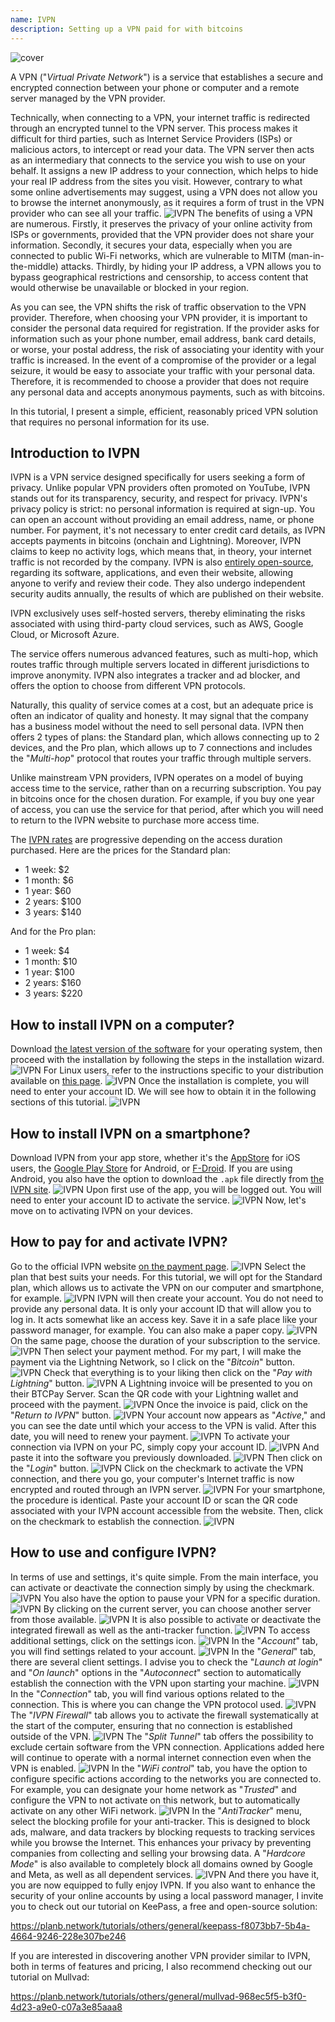 ```yaml
---
name: IVPN
description: Setting up a VPN paid for with bitcoins
---
```

![cover](assets/cover.webp)

A VPN ("*Virtual Private Network*") is a service that establishes a secure and encrypted connection between your phone or computer and a remote server managed by the VPN provider.

Technically, when connecting to a VPN, your internet traffic is redirected through an encrypted tunnel to the VPN server. This process makes it difficult for third parties, such as Internet Service Providers (ISPs) or malicious actors, to intercept or read your data. The VPN server then acts as an intermediary that connects to the service you wish to use on your behalf. It assigns a new IP address to your connection, which helps to hide your real IP address from the sites you visit. However, contrary to what some online advertisements may suggest, using a VPN does not allow you to browse the internet anonymously, as it requires a form of trust in the VPN provider who can see all your traffic.
![IVPN](assets/fr/01.webp)
The benefits of using a VPN are numerous. Firstly, it preserves the privacy of your online activity from ISPs or governments, provided that the VPN provider does not share your information. Secondly, it secures your data, especially when you are connected to public Wi-Fi networks, which are vulnerable to MITM (man-in-the-middle) attacks. Thirdly, by hiding your IP address, a VPN allows you to bypass geographical restrictions and censorship, to access content that would otherwise be unavailable or blocked in your region.

As you can see, the VPN shifts the risk of traffic observation to the VPN provider. Therefore, when choosing your VPN provider, it is important to consider the personal data required for registration. If the provider asks for information such as your phone number, email address, bank card details, or worse, your postal address, the risk of associating your identity with your traffic is increased. In the event of a compromise of the provider or a legal seizure, it would be easy to associate your traffic with your personal data. Therefore, it is recommended to choose a provider that does not require any personal data and accepts anonymous payments, such as with bitcoins.

In this tutorial, I present a simple, efficient, reasonably priced VPN solution that requires no personal information for its use.

## Introduction to IVPN

IVPN is a VPN service designed specifically for users seeking a form of privacy. Unlike popular VPN providers often promoted on YouTube, IVPN stands out for its transparency, security, and respect for privacy.
IVPN's privacy policy is strict: no personal information is required at sign-up. You can open an account without providing an email address, name, or phone number. For payment, it's not necessary to enter credit card details, as IVPN accepts payments in bitcoins (onchain and Lightning). Moreover, IVPN claims to keep no activity logs, which means that, in theory, your internet traffic is not recorded by the company.
IVPN is also [entirely open-source](https://github.com/ivpn), regarding its software, applications, and even their website, allowing anyone to verify and review their code. They also undergo independent security audits annually, the results of which are published on their website.

IVPN exclusively uses self-hosted servers, thereby eliminating the risks associated with using third-party cloud services, such as AWS, Google Cloud, or Microsoft Azure.

The service offers numerous advanced features, such as multi-hop, which routes traffic through multiple servers located in different jurisdictions to improve anonymity. IVPN also integrates a tracker and ad blocker, and offers the option to choose from different VPN protocols.

Naturally, this quality of service comes at a cost, but an adequate price is often an indicator of quality and honesty. It may signal that the company has a business model without the need to sell personal data. IVPN then offers 2 types of plans: the Standard plan, which allows connecting up to 2 devices, and the Pro plan, which allows up to 7 connections and includes the "*Multi-hop*" protocol that routes your traffic through multiple servers.

Unlike mainstream VPN providers, IVPN operates on a model of buying access time to the service, rather than on a recurring subscription. You pay in bitcoins once for the chosen duration. For example, if you buy one year of access, you can use the service for that period, after which you will need to return to the IVPN website to purchase more access time.

The [IVPN rates](https://www.ivpn.net/en/pricing/) are progressive depending on the access duration purchased. Here are the prices for the Standard plan:
- 1 week: $2
- 1 month: $6
- 1 year: $60
- 2 years: $100
- 3 years: $140

And for the Pro plan:
- 1 week: $4
- 1 month: $10
- 1 year: $100
- 2 years: $160
- 3 years: $220

## How to install IVPN on a computer?
Download [the latest version of the software](https://www.ivpn.net/en/apps-windows/) for your operating system, then proceed with the installation by following the steps in the installation wizard. ![IVPN](assets/notext/02.webp)
For Linux users, refer to the instructions specific to your distribution available on [this page](https://www.ivpn.net/en/apps-linux/).
![IVPN](assets/notext/03.webp)
Once the installation is complete, you will need to enter your account ID. We will see how to obtain it in the following sections of this tutorial.
![IVPN](assets/notext/04.webp)
## How to install IVPN on a smartphone?

Download IVPN from your app store, whether it's the [AppStore](https://apps.apple.com/us/app/ivpn-secure-vpn-for-privacy/id1193122683) for iOS users, the [Google Play Store](https://play.google.com/store/apps/details?id=net.ivpn.client) for Android, or [F-Droid](https://f-droid.org/en/packages/net.ivpn.client). If you are using Android, you also have the option to download the `.apk` file directly from [the IVPN site](https://www.ivpn.net/en/apps-android/).
![IVPN](assets/notext/05.webp)
Upon first use of the app, you will be logged out. You will need to enter your account ID to activate the service.
![IVPN](assets/notext/06.webp)
Now, let's move on to activating IVPN on your devices.

## How to pay for and activate IVPN?

Go to the official IVPN website [on the payment page](https://www.ivpn.net/en/pricing/).
![IVPN](assets/notext/07.webp)
Select the plan that best suits your needs. For this tutorial, we will opt for the Standard plan, which allows us to activate the VPN on our computer and smartphone, for example.
![IVPN](assets/notext/08.webp)
IVPN will then create your account. You do not need to provide any personal data. It is only your account ID that will allow you to log in. It acts somewhat like an access key. Save it in a safe place like your password manager, for example. You can also make a paper copy.
![IVPN](assets/notext/09.webp)
On the same page, choose the duration of your subscription to the service.
![IVPN](assets/notext/10.webp)
Then select your payment method. For my part, I will make the payment via the Lightning Network, so I click on the "*Bitcoin*" button.
![IVPN](assets/notext/11.webp)
Check that everything is to your liking then click on the "*Pay with Lightning*" button.
![IVPN](assets/notext/12.webp)
A Lightning invoice will be presented to you on their BTCPay Server. Scan the QR code with your Lightning wallet and proceed with the payment.
![IVPN](assets/notext/13.webp) Once the invoice is paid, click on the "*Return to IVPN*" button.
![IVPN](assets/notext/14.webp)
Your account now appears as "*Active*," and you can see the date until which your access to the VPN is valid. After this date, you will need to renew your payment.
![IVPN](assets/notext/15.webp)
To activate your connection via IVPN on your PC, simply copy your account ID.
![IVPN](assets/notext/16.webp)
And paste it into the software you previously downloaded.
![IVPN](assets/notext/17.webp)
Then click on the "*Login*" button.
![IVPN](assets/notext/18.webp)
Click on the checkmark to activate the VPN connection, and there you go, your computer's Internet traffic is now encrypted and routed through an IVPN server.
![IVPN](assets/notext/19.webp)
For your smartphone, the procedure is identical. Paste your account ID or scan the QR code associated with your IVPN account accessible from the website. Then, click on the checkmark to establish the connection.
![IVPN](assets/notext/20.webp)
## How to use and configure IVPN?

In terms of use and settings, it's quite simple. From the main interface, you can activate or deactivate the connection simply by using the checkmark.
![IVPN](assets/notext/21.webp)
You also have the option to pause your VPN for a specific duration.
![IVPN](assets/notext/22.webp)
By clicking on the current server, you can choose another server from those available.
![IVPN](assets/notext/23.webp)
It is also possible to activate or deactivate the integrated firewall as well as the anti-tracker function.
![IVPN](assets/notext/24.webp)
To access additional settings, click on the settings icon.
![IVPN](assets/notext/25.webp)
In the "*Account*" tab, you will find settings related to your account.
![IVPN](assets/notext/26.webp)
In the "*General*" tab, there are several client settings. I advise you to check the "*Launch at login*" and "*On launch*" options in the "*Autoconnect*" section to automatically establish the connection with the VPN upon starting your machine.
![IVPN](assets/notext/27.webp)
In the "*Connection*" tab, you will find various options related to the connection. This is where you can change the VPN protocol used.
![IVPN](assets/notext/28.webp)
The "*IVPN Firewall*" tab allows you to activate the firewall systematically at the start of the computer, ensuring that no connection is established outside of the VPN.
![IVPN](assets/notext/29.webp)
The "*Split Tunnel*" tab offers the possibility to exclude certain software from the VPN connection. Applications added here will continue to operate with a normal internet connection even when the VPN is enabled.
![IVPN](assets/notext/30.webp)
In the "*WiFi control*" tab, you have the option to configure specific actions according to the networks you are connected to. For example, you can designate your home network as "*Trusted*" and configure the VPN to not activate on this network, but to automatically activate on any other WiFi network.
![IVPN](assets/notext/31.webp)
In the "*AntiTracker*" menu, select the blocking profile for your anti-tracker. This is designed to block ads, malware, and data trackers by blocking requests to tracking services while you browse the Internet. This enhances your privacy by preventing companies from collecting and selling your browsing data. A "*Hardcore Mode*" is also available to completely block all domains owned by Google and Meta, as well as all dependent services.
![IVPN](assets/notext/32.webp)
And there you have it, you are now equipped to fully enjoy IVPN. If you also want to enhance the security of your online accounts by using a local password manager, I invite you to check out our tutorial on KeePass, a free and open-source solution:

https://planb.network/tutorials/others/general/keepass-f8073bb7-5b4a-4664-9246-228e307be246

If you are interested in discovering another VPN provider similar to IVPN, both in terms of features and pricing, I also recommend checking out our tutorial on Mullvad:

https://planb.network/tutorials/others/general/mullvad-968ec5f5-b3f0-4d23-a9e0-c07a3e85aaa8
